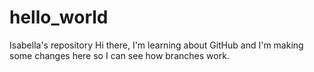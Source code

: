 # hello_world
Isabella's repository
Hi there, I'm learning about GitHub and I'm making some changes here so I can see how branches work.
